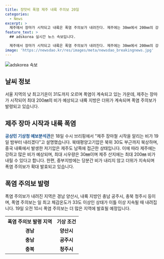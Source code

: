```yaml
---
title: 장맛비 폭염 제주 내륙 주의보 20일
categories:
  - News
excerpt: >
  제주에서 장마가 시작되고 내륙은 폭염 주의보가 내려진다. 제주에는 30㎜에서 200㎜의 강우가 예상되며, 중부지방은 무더운 날씨가 계속될 전망이다. 폭염 주의보가 내려진 지역은 경기, 강원, 충남, 충북, 대전, 세종 등이며, 33도 이상의 체감온도가 이틀 이상 지속될 것으로 예상된다.
feature_text: >
  ## adskorea 실시간 뉴스 속보입니다.

  제주에서 장마가 시작되고 내륙은 폭염 주의보가 내려진다. 제주에는 30㎜에서 200㎜의 강우가 예상되며, 중부지방은 무더운 날씨가 계속될 전망이다. 폭염 주의보가 내려진 지역은 경기, 강원, 충남, 충북, 대전, 세종 등이며, 33도 이상의 체감온도가 이틀 이상 지속될 것으로 예상된다.
image: 'https://newsdao.kr/res/images/meta/newsdao_breakingnews.jpg'
---
```


<p><img src="https://newsdao.kr/res/images/meta/newsdao_breakingnews.jpg" alt="adskorea 속보" /></p>

<h2 data-ke-size="size26">날씨 정보</h2>

<p data-ke-size="size16">서울 지역의 낮 최고기온이 31도까지 오르며 폭염이 계속되고 있는 가운데, 제주는 장마가 시작되어 최대 200㎜의 비가 예상되고 내륙 지방은 더위가 계속되며 폭염 주의보가 발령되고 있습니다.</p>

<h2 data-ke-size="size26">제주 장마 시작과 내륙 폭염</h2>

<p data-ke-size="size16"><b><span style="color: #1a5490;">공상민 기상청 예보분석관</span></b>은 18일 수시 브리핑에서 "제주 장마철 시작을 알리는 비가 19일 밤부터 내리겠다"고 설명했습니다. 북태평양고기압은 북위 30도 부근까지 북상하며, 중국 내륙에서 발생한 저기압은 제주도 남쪽에 접근한 상태입니다. 이에 따라 제주에는 강하고 많은 비가 예상되며, 최대 시우량은 30㎜이며 제주 산지에는 최대 200㎜ 비가 내릴 수 있다고 합니다. 한편, 중부지방에는 당분간 비가 내리지 않고 더위가 지속되며 폭염 주의보가 확대 발효되고 있습니다.</p>

<h2 data-ke-size="size26">폭염 주의보 발령</h2>

<p data-ke-size="size16">폭염 주의보가 내려진 지역은 경남 양산시, 내륙 지방인 충남 공주시, 충북 청주시 등이며, 폭염 주의보는 일 최고 체감온도가 33도 이상인 상태가 이틀 이상 지속될 때 내려집니다. 19일 오전 10시 폭염 주의보는 더 많은 지역에 발효될 예정입니다. </p>

<table>
    <tr>
        <th>폭염 주의보 발령 지역</th>
        <th>기상 조건</th>
    </tr>
    <tr>
        <td style="text-align: center; height: 17px;"><b>경남</b></td>
        <td style="text-align: center; height: 17px;"><b>양산시</b></td>
    </tr>
    <tr>
        <td style="text-align: center; height: 17px;"><b>충남</b></td>
        <td style="text-align: center; height: 17px;"><b>공주시</b></td>
    </tr>
    <tr>
        <td style="text-align: center; height: 17px;"><b>충북</b></td>
        <td style="text-align: center; height: 17px;"><b>청주시</b></td>
    </tr>
</table>

<p data-ke-size="size16">&nbsp;</p>

